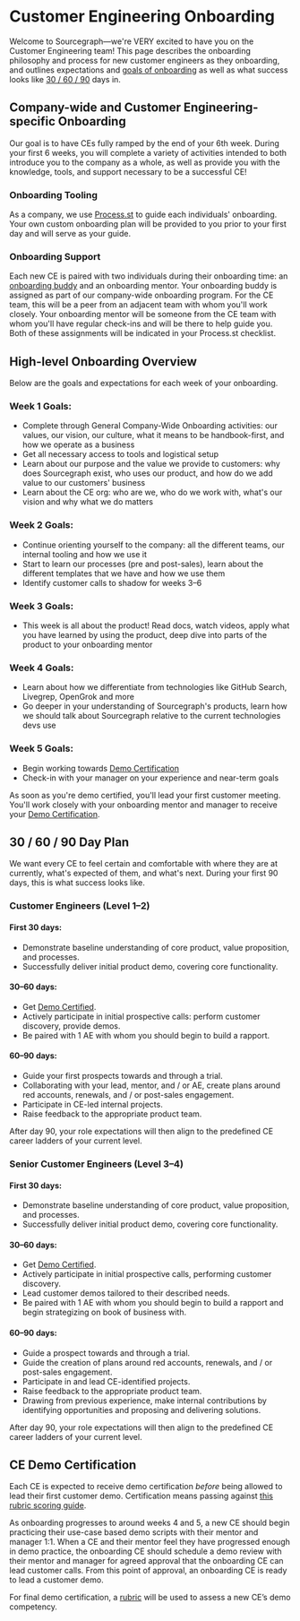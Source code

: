 # Customer Engineering Onboarding

Welcome to Sourcegraph—we're VERY excited to have you on the Customer Engineering team! This page describes the onboarding philosophy and process for new customer engineers as they onboarding, and outlines expectations and [goals of onboarding](#high-level-onboarding-overview) as well as what success looks like [30 / 60 / 90](#30-60-90-day-plan) days in.

## Company-wide and Customer Engineering-specific Onboarding

Our goal is to have CEs fully ramped by the end of your 6th week. During your first 6 weeks, you will complete a variety of activities intended to both introduce you to the company as a whole, as well as provide you with the knowledge, tools, and support necessary to be a successful CE!

### Onboarding Tooling

As a company, we use [Process.st](https://app.process.st/reports/) to guide each individuals' onboarding. Your own custom onboarding plan will be provided to you prior to your first day and will serve as your guide.

### Onboarding Support

Each new CE is paired with two individuals during their onboarding time: an [onboarding buddy](../../../company-info-and-process/onboarding/buddy-program.md) and an onboarding mentor. Your onboarding buddy is assigned as part of our company-wide onboarding program. For the CE team, this will be a peer from an adjacent team with whom you'll work closely. Your onboarding mentor will be someone from the CE team with whom you'll have regular check-ins and will be there to help guide you. Both of these assignments will be indicated in your Process.st checklist.

## High-level Onboarding Overview

Below are the goals and expectations for each week of your onboarding.

### Week 1 Goals:

- Complete through General Company-Wide Onboarding activities: our values, our vision, our culture, what it means to be handbook-first, and how we operate as a business
- Get all necessary access to tools and logistical setup
- Learn about our purpose and the value we provide to customers: why does Sourcegraph exist, who uses our product, and how do we add value to our customers' business
- Learn about the CE org: who are we, who do we work with, what's our vision and why what we do matters

### Week 2 Goals:

- Continue orienting yourself to the company: all the different teams, our internal tooling and how we use it
- Start to learn our processes (pre and post-sales), learn about the different templates that we have and how we use them
- Identify customer calls to shadow for weeks 3–6

### Week 3 Goals:

- This week is all about the product! Read docs, watch videos, apply what you have learned by using the product, deep dive into parts of the product to your onboarding mentor

### Week 4 Goals:

- Learn about how we differentiate from technologies like GitHub Search, Livegrep, OpenGrok and more
- Go deeper in your understanding of Sourcegraph's products, learn how we should talk about Sourcegraph relative to the current technologies devs use

### Week 5 Goals:

- Begin working towards [Demo Certification](#ce-demo-certification)
- Check-in with your manager on your experience and near-term goals

As soon as you're demo certified, you'll lead your first customer meeting. You'll work closely with your onboarding mentor and manager to receive your [Demo Certification](#ce-demo-certification).

## 30 / 60 / 90 Day Plan

We want every CE to feel certain and comfortable with where they are at currently, what's expected of them, and what's next. During your first 90 days, this is what success looks like.

### Customer Engineers (Level 1–2)

#### First 30 days:

- Demonstrate baseline understanding of core product, value proposition, and processes.
- Successfully deliver initial product demo, covering core functionality.

#### 30–60 days:

- Get [Demo Certified](#ce-demo-certification).
- Actively participate in initial prospective calls: perform customer discovery, provide demos.
- Be paired with 1 AE with whom you should begin to build a rapport.

#### 60–90 days:

- Guide your first prospects towards and through a trial.
- Collaborating with your lead, mentor, and / or AE, create plans around red accounts, renewals, and / or post-sales engagement.
- Participate in CE-led internal projects.
- Raise feedback to the appropriate product team.

After day 90, your role expectations will then align to the predefined CE career ladders of your current level.

### Senior Customer Engineers (Level 3–4)

#### First 30 days:

- Demonstrate baseline understanding of core product, value proposition, and processes.
- Successfully deliver initial product demo, covering core functionality.

#### 30–60 days:

- Get [Demo Certified](#ce-demo-certification).
- Actively participate in initial prospective calls, performing customer discovery.
- Lead customer demos tailored to their described needs.
- Be paired with 1 AE with whom you should begin to build a rapport and begin strategizing on book of business with.

#### 60–90 days:

- Guide a prospect towards and through a trial.
- Guide the creation of plans around red accounts, renewals, and / or post-sales engagement.
- Participate in and lead CE-identified projects.
- Raise feedback to the appropriate product team.
- Drawing from previous experience, make internal contributions by identifying opportunities and proposing and delivering solutions.

After day 90, your role expectations will then align to the predefined CE career ladders of your current level.

## CE Demo Certification

Each CE is expected to receive demo certification _before_ being allowed to lead their first customer demo. Certification means passing against [this rubric scoring guide](https://docs.google.com/document/d/1qZ4ctMFcjzDN8fdfKXO3_LcLjRb6UHG6WOWGEbrMmLE/edit). 

As onboarding progresses to around weeks 4 and 5, a new CE should begin practicing their use-case based demo scripts with their mentor and manager 1:1. When a CE and their mentor feel they have progressed enough in demo practice, the onboarding CE should schedule a demo review with their mentor and manager for agreed approval that the onboarding CE can lead customer calls. From this point of approval, an onboarding CE is ready to lead a customer demo.

For final demo certification, a [rubric](https://docs.google.com/spreadsheets/d/1sS9asPWG0Dm-mNKtoum1TRTyiPLsb98i-_g4ZNDbGHg/edit#gid=0) will be used to assess a new CE’s demo competency.
